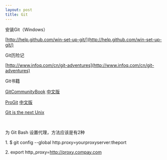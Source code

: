 ```yaml
---
layout: post
title: Git
---
```

安装Git（Windows）

[http://help.github.com/win-set-up-git/](http://help.github.com/win-set-up-git/)

Git历险记

[http://www.infoq.com/cn/git-adventures](http://www.infoq.com/cn/git-adventures)

Git书籍

[GitCommunityBook](http://book.git-scm.com/)&nbsp;[中文版](http://gitbook.liuhui998.com/)

[ProGit](http://progit.org/book/)&nbsp;[中文版](http://progit.chunzi.me/zh)

[Git is the next Unix](http://www.advogato.org/person/apenwarr/diary/371.html)

&nbsp;

为 Git Bash 设置代理，方法应该是有2种

1.&nbsp;<span>$ git config --global&nbsp;http.proxy=yourproxyserver:theport</span>

<span>2.&nbsp;<span>export http_proxy=http://proxy.compay.com</span></span>